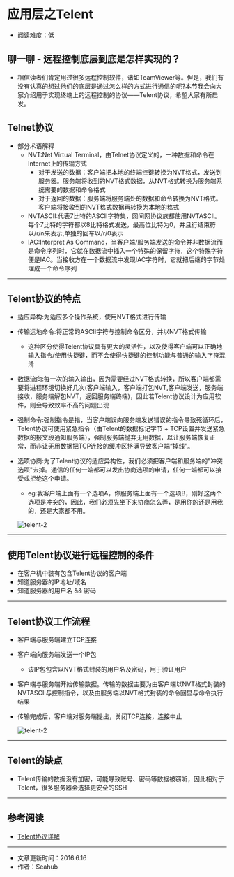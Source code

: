 # 应用层之Telent
* 阅读难度：低

## 聊一聊 - 远程控制底层到底是怎样实现的？
* 相信读者们肯定用过很多远程控制软件，诸如TeamViewer等。但是，我们有没有认真的想过他们的底层是通过怎么样的方式进行通信的呢?本节我会向大家介绍用于实现终端上的远程控制的协议——Telent协议，希望大家有所启发。

## Telnet协议
* 部分术语解释
	* NVT:Net Virtual Terminal，由Telnet协议定义的，一种数据和命令在Internet上的传输方式
		* 对于发送的数据：客户端把本地的终端控键转换为NVT格式，发送到服务器。服务端将收到的NVT格式数据，从NVT格式转换为服务端系统需要的数据和命令格式
		* 对于返回的数据：服务端将服务端处的数据和命令转换为NVT格式。客户端将接收到的NVT格式数据再转换为本地的格式
	* NVTASCII:代表7比特的ASCII字符集，网间网协议族都使用NVTASCII。每个7比特的字符都以8比特格式发送，最高位比特为0，并且行结束符以/r/n来表示,单独的回车以/r/0表示
	* IAC:Interpret As Command，当客户端/服务端发送的命令并非数据流而是命令序列时，它就在数据流中插入一个特殊的保留字符，这个特殊字符便是IAC。当接收方在一个数据流中发现IAC字符时，它就把后继的字节处理成一个命令序列
	
---
## Telent协议的特点
* 适应异构:为适应多个操作系统，使用NVT格式进行传输
* 传输远地命令:将正常的ASCII字符与控制命令区分，并以NVT格式传输
	* 这种区分使得Telent协议具有更大的灵活性，以及使得客户端可以正确地输入指令/使用快捷键，而不会使得快捷键的控制功能与普通的输入字符混淆
* 数据流向:每一次的输入输出，因为需要经过NVT格式转换，所以客户端都需要将进程环境切换好几次(客户端输入，客户端打包NVT,客户端发送，服务端接收，服务端解包NVT，返回服务端终端)，因此若Telent协议设计为应用软件，则会导致效率不高的问题出现
* 强制命令:强制指令是指，当客户端误向服务端发送错误的指令导致死循环后，Telent协议可使用紧急指令（由Telent的数据标记字节 + TCP设置并发送紧急数据的报文段通知服务端），强制服务端抛弃无用数据，以让服务端恢复正常，而非让无用数据把TCP连接的缓冲区挤满导致客户端“掉线”。
* 选项协商:为了Telent协议的适应异构性，我们必须把客户端和服务端的"冲突选项"去掉。通信的任何一端都可以发出协商选项的申请，任何一端都可以接受或拒绝这个申请。
	* eg:我客户端上面有一个选项A，你服务端上面有一个选项B，刚好这两个选项是冲突的，因此，我们必须先坐下来协商怎么弄，是用你的还是用我的，还是大家都不用。
	
	![telent-2](https://github.com/SeaHub/BlogOfComputerNetwork/blob/master/res/telent1?raw=true)
		
---
## 使用Telent协议进行远程控制的条件
* 在客户机中装有包含Telent协议的客户端
* 知道服务器的IP地址/域名
* 知道服务器的用户名 && 密码

---
## Telent协议工作流程
* 客户端与服务端建立TCP连接
* 客户端向服务端发送一个IP包
	* 该IP包包含以NVT格式封装的用户名及密码，用于验证用户
* 客户端与服务端开始传输数据。传输的数据主要为由客户端以NVT格式封装的NVTASCII与控制指令，以及由服务端以NVT格式封装的命令回显与命令执行结果
* 传输完成后，客户端对服务端提出，关闭TCP连接，连接中止

	![telent-2](https://github.com/SeaHub/BlogOfComputerNetwork/blob/master/res/telent2.jpg?raw=true)
	
---
## Telent的缺点
* Telent传输的数据没有加密，可能导致账号、密码等数据被窃听，因此相对于Telent，很多服务器会选择更安全的SSH

---
## 参考阅读
* [Telent协议详解](http://www.cnblogs.com/dazhaxie/archive/2012/06/27/2566054.html)

---
* 文章更新时间：2016.6.16
* 作者：Seahub
